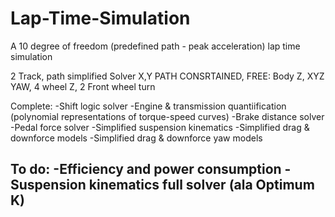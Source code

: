# Lap-Time-Simulation
A 10 degree of freedom (predefined path - peak acceleration) lap time simulation

2 Track, path simplified Solver 
X,Y PATH CONSRTAINED, 
FREE: Body Z, XYZ YAW, 4 wheel Z, 2 Front wheel turn

Complete:
-Shift logic solver
-Engine & transmission quantiification (polynomial representations of torque-speed curves)
-Brake distance solver
-Pedal force solver
-Simplified suspension kinematics
-Simplified drag & downforce models
-Simplified drag & downforce yaw models

To do:
-Efficiency and power consumption
-Suspension kinematics full solver (ala Optimum K)
-
